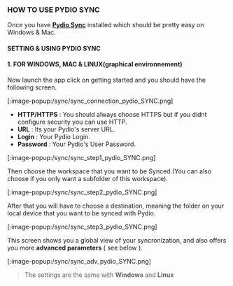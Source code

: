### HOW TO USE PYDIO SYNC
Once you have **[Pydio Sync](https://pydio.com/en/get-pydio/downloads/pydiosync-desktop-app)** installed which should be pretty easy on Windows & Mac.

#### SETTING & USING PYDIO SYNC
#### 1. FOR WINDOWS, MAC & LINUX(graphical environnement)
Now launch the app click on getting started and you should have the following screen.

[:image-popup:/sync/sync_connection_pydio_SYNC.png]

+ **HTTP/HTTPS** : You should always choose HTTPS but if you didnt configure security you can use HTTP.
+ **URL** : Its your Pydio's server URL.
+ **Login** : Your Pydio Login.
+ **Password** : Your Pydio's User Password.

[:image-popup:/sync/sync_step1_pydio_SYNC.png]

Then choose the workspace that you want to be Synced.(You can also choose if you only want a subfolder of this workspace).

[:image-popup:/sync/sync_step2_pydio_SYNC.png]

After that you will have to choose a destination, meaning the folder on your local device that you want to be synced with Pydio.

[:image-popup:/sync/sync_step3_pydio_SYNC.png]

This screen shows you a global view of your syncronization, and also offers you more **advanced parameters** ( see below ).

[:image-popup:/sync/sync_adv_pydio_SYNC.png]



> The settings are the same with **Windows** and **Linux**

